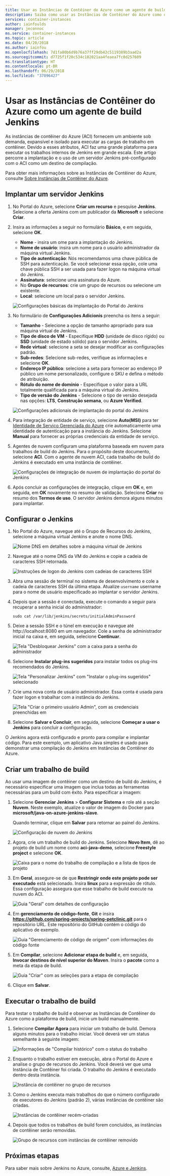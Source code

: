 ```yaml
---
title: Usar as Instâncias de Contêiner do Azure como um agente de build Jenkins
description: Saiba como usar as Instâncias de Contêiner do Azure como um agente de build Jenkins.
services: container-instances
author: iainfoulds
manager: jeconnoc
ms.service: container-instances
ms.topic: article
ms.date: 04/20/2018
ms.author: iainfou
ms.openlocfilehash: 7d1fa80b6d9b76a37ff29db42c5119389b3aad2a
ms.sourcegitcommit: d7725f1f20c534c102021aa4feaea7fc0d257609
ms.translationtype: HT
ms.contentlocale: pt-BR
ms.lasthandoff: 06/29/2018
ms.locfileid: "37096427"
---
```

# <a name="use-azure-container-instances-as-a-jenkins-build-agent"></a>Usar as Instâncias de Contêiner do Azure como um agente de build Jenkins

As instâncias de contêiner do Azure (ACI) fornecem um ambiente sob demanda, expansível e isolado para executar as cargas de trabalho em contêiner. Devido a esses atributos, ACI faz uma grande plataforma para executar os trabalhos internos de Jenkins em grande escala. Este artigo percorre a implantação e o uso de um servidor Jenkins pré-configurado com o ACI como um destino de compilação.

Para obter mais informações sobre as Instâncias de Contêiner do Azure, consulte [Sobre Instâncias de Contêiner do Azure][about-aci].

## <a name="deploy-a-jenkins-server"></a>Implantar um servidor Jenkins

1. No Portal do Azure, selecione **Criar um recurso** e pesquise **Jenkins**. Selecione a oferta Jenkins com um publicador da **Microsoft** e selecione **Criar**.

2. Insira as informações a seguir no formulário **Básico**, e em seguida, selecione **OK**.

   - **Nome** - insira um ome para a implantação do Jenkins.
   - **Nome de usuário**: insira um nome para o usuário administrador da máquina virtual Jenkins.
   - **Tipo de autenticação**: Nós recomendamos uma chave pública de SSH para autenticação. Se você selecionar essa opção, cole uma chave pública SSH a ser usada para fazer logon na máquina virtual do Jenkins.
   - **Assinatura**: selecione uma assinatura do Azure.
   - No **Grupo de recursos**: crie um grupo de recursos ou selecione um existente.
   - **Local**: selecione um local para o servidor Jenkins.

   ![Configurações básicas da implantação do Portal do Jenkins](./media/container-instances-jenkins/jenkins-portal-01.png)

3. No formulário de **Configurações Adicionis** preencha os itens a seguir:

   - **Tamanho** - Selecione a opção de tamanho apropriado para sua máquina virtual de Jenkins.
   - **Tipo de disco de VM** - Especifique **HDD** (unidade de disco rígido) ou **SSD** (unidade de estado sólido) para o servidor Jenkins.
   - **Rede virtual**: selecione a seta se desejar modificar as configurações padrão.
   - **Sub-redes**: Selecione sub-redes, verifique as informações e selecione **OK**.
   - **Endereço IP público**: selecione a seta para fornecer ao endereço IP público um nome personalizado, configure o SKU e defina o método de atribuição.
   - **Rótulo do nome de domínio** - Especifique o valor para a URL totalmente qualificada para a máquina virtual do Jenkins.
   - **Tipo de versão do Jenkins** - Selecione o tipo de versão desejada nas opções: **LTS**, **Construção semana**, ou **Azure Verified**.

   ![Configurações adicionais de implantação do portal do Jenkins](./media/container-instances-jenkins/jenkins-portal-02.png)

4. Para integração de entidade de serviço, selecione **Auto(MSI)** para ter [Identidade de Serviço Gerenciada do Azure][managed-service-identity] crie automaticamente uma identidade de autenticação para a instância do Jenkins. Selecione **Manual** para fornecer as próprias credenciais da entidade de serviço.

5. Agentes de nuvem configuram uma plataforma baseada em nuvem para trabalhos de build do Jenkins. Para o propósito deste documento, selecione **ACI**. Com o agente de nuvem ACI, cada trabalho de build do Jenkins é executado em uma instância de contêiner.

   ![Configurações de integração de nuvem de implantação do portal do Jenkins](./media/container-instances-jenkins/jenkins-portal-03.png)

6. Após concluir as configurações de integração, clique em **OK** e, em seguida, em **OK** novamente no resumo de validação. Selecione **Criar** no resumo dos **Termos de uso**. O servidor Jenkins demora alguns minutos para implantar.

## <a name="configure-jenkins"></a>Configurar o Jenkins

1. No Portal do Azure, navegue até o Grupo de Recursos do Jenkins, selecione a máquina virtual Jenkins e anote o nome DNS.

   ![Nome DNS em detalhes sobre a máquina virtual de Jenkins](./media/container-instances-jenkins/jenkins-portal-fqdn.png)

2. Navegue até o nome DNS da VM do Jenkins e copie a cadeia de caracteres SSH retornada.

   ![Instruções de logon do Jenkins com cadeias de caracteres SSH](./media/container-instances-jenkins/jenkins-portal-04.png)

3. Abra uma sessão de terminal no sistema de desenvolvimento e cole a cadeia de caracteres SSH da última etapa. Atualize `username` username para o nome de usuário especificado ao implantar o servidor Jenkins.

4. Depois que a sessão é conectada, execute o comando a seguir para recuperar a senha inicial do administrador:

   ```
   sudo cat /var/lib/jenkins/secrets/initialAdminPassword
   ```

5. Deixe a sessão SSH e o túnel em execução e navegue até http://localhost:8080 em um navegador. Cole a senha de administrador inicial na caixa e, em seguida, selecione **Continuar**.

   ![Tela "Desbloquear Jenkins" com a caixa para a senha do administrador](./media/container-instances-jenkins/jenkins-portal-05.png)

6. Selecione **Instalar plug-ins sugeridos** para instalar todos os plug-ins recomendados do Jenkins.

   ![Tela "Personalizar Jenkins" com "Instalar o plug-ins sugeridos" selecionado](./media/container-instances-jenkins/jenkins-portal-06.png)

7. Crie uma nova conta de usuário administrador. Essa conta é usada para fazer logon e trabalhar com a instância do Jenkins.

   ![Tela "Criar o primeiro usuário Admin", com as credenciais preenchidas em](./media/container-instances-jenkins/jenkins-portal-07.png)

8. Selecione **Salvar e Concluir**, em seguida, selecione **Começar a usar o Jenkins** para concluir a configuração.

O Jenkins agora está configurado e pronto para compilar e implantar código. Para este exemplo, um aplicativo Java simples é usado para demonstrar uma compilação do Jenkins em Instâncias de Contêiner do Azure.

## <a name="create-a-build-job"></a>Criar um trabalho de build

Ao usar uma imagem de contêiner como um destino de build do Jenkins, é necessário especificar uma imagem que inclua todas as ferramentas necessárias para um build com êxito. Para especificar a imagem:

1. Selecione **Gerenciar Jenkins** > **Configurar Sistema** e role até a seção **Nuvem**. Neste exemplo, atualize o valor de imagem do Docker para **microsoft/java-on-azure-jenkins-slave**.

   Quando terminar, clique em **Salvar** para retornar ao painel do Jenkins.

   ![Configuração de nuvem do Jenkins](./media/container-instances-jenkins/jenkins-aci-image.png)

2. Agora, crie um trabalho de build do Jenkins. Selecione **Novo Item**, dê ao projeto de build um nome como **aci-java-demo**, selecione **Freestyle project** e selecione **OK**.

   ![Caixa para o nome do trabalho de compilação e a lista de tipos de projeto](./media/container-instances-jenkins/jenkins-new-job.png)

3. Em **Geral**, assegure-se de que **Restringir onde este projeto pode ser executado** está selecionado. Insira **linux** para a expressão de rótulo. Essa configuração assegura que esse trabalho de build execute na nuvem do ACI.

   ![Guia "Geral" com detalhes de configuração](./media/container-instances-jenkins/jenkins-job-01.png)

4. Em **gerenciamento de código-fonte**, **Git** e insira **https://github.com/spring-projects/spring-petclinic.git** para o repositório URL. Este repositório do GitHub contém o código do aplicativo de exemplo.

   ![Guia "Gerenciamento de código de origem" com informações do código fonte](./media/container-instances-jenkins/jenkins-job-02.png)

5. Em **Compilar**, selecione **Adicionar etapa de build** e, em seguida, **Invocar destinos de nível superior do Maven**. Insira o **pacote** como a meta da etapa de build.

   ![Guia "Criar" com as seleções para a etapa de compilação](./media/container-instances-jenkins/jenkins-job-03.png)

6. Clique em **Salvar**.

## <a name="run-the-build-job"></a>Executar o trabalho de build

Para testar o trabalho de build e observar as Instâncias de Contêiner do Azure como a plataforma de build, inicie um build manualmente.

1. Selecione **Compilar Agora** para iniciar um trabalho de build. Demora alguns minutos para o trabalho iniciar. Você deverá ver um status semelhante à seguinte imagem:

   ![Informações de "Compilar histórico" com o status do trabalho](./media/container-instances-jenkins/jenkins-job-status.png)

2. Enquanto o trabalho estiver em execução, abra o Portal do Azure e analise o grupo de recursos do Jenkins. Você deverá ver que uma Instância de Contêiner foi criada. O trabalho do Jenkins é executado dentro desta instância.

   ![Instância de contêiner no grupo de recursos](./media/container-instances-jenkins/jenkins-aci.png)

3. Como o Jenkins executa mais trabalhos do que o número configurado de executores do Jenkins (padrão 2), várias instâncias de contêiner são criadas.

   ![Instâncias de contêiner recém-criadas](./media/container-instances-jenkins/jenkins-aci-multi.png)

4. Depois que todos os trabalhos de build forem concluídos, as instâncias de contêiner serão removidas.

   ![Grupo de recursos com instâncias de contêiner removido](./media/container-instances-jenkins/jenkins-aci-none.png)

## <a name="next-steps"></a>Próximas etapas

Para saber mais sobre Jenkins no Azure, consulte, [Azure e Jenkins][jenkins-azure].

<!-- LINKS - internal -->
[about-aci]: ./container-instances-overview.md
[jenkins-azure]: ../jenkins/overview.md
[managed-service-identity]: ../active-directory/managed-service-identity/overview.md